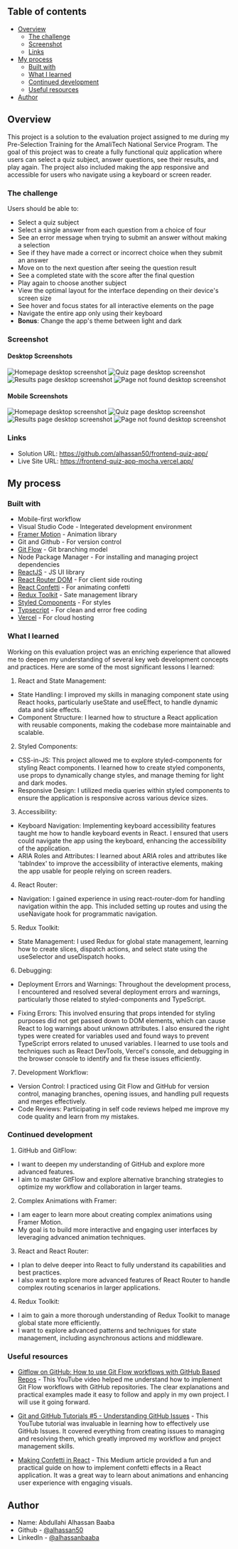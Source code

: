## Table of contents

- [Overview](#overview)
  - [The challenge](#the-challenge)
  - [Screenshot](#screenshot)
  - [Links](#links)
- [My process](#my-process)
  - [Built with](#built-with)
  - [What I learned](#what-i-learned)
  - [Continued development](#continued-development)
  - [Useful resources](#useful-resources)
- [Author](#author)


## Overview

This project is a solution to the evaluation project assigned to me during my  Pre-Selection Training for the AmaliTech National Service Program. The goal of this project was to create a fully functional quiz application where users can select a quiz subject, answer questions, see their results, and play again. The project also included making the app responsive and accessible for users who navigate using a keyboard or screen reader.

### The challenge

Users should be able to:

- Select a quiz subject
- Select a single answer from each question from a choice of four
- See an error message when trying to submit an answer without making a selection
- See if they have made a correct or incorrect choice when they submit an answer
- Move on to the next question after seeing the question result
- See a completed state with the score after the final question
- Play again to choose another subject
- View the optimal layout for the interface depending on their device's screen size
- See hover and focus states for all interactive elements on the page
- Navigate the entire app only using their keyboard
- **Bonus**: Change the app's theme between light and dark

### Screenshot

#### Desktop Screenshots

![Homepage desktop screenshot](./public/assets/images/homepage.png)
![Quiz page desktop screenshot](./public/assets/images/quiz.png)
![Results page desktop screenshot](./public/assets/images/results.png)
![Page not found desktop screenshot](./public/assets/images/notfound.png)

#### Mobile Screenshots

![Homepage desktop screenshot](./public/assets/images/homepage-mobile.png)
![Quiz page desktop screenshot](./public/assets/images/quiz-mobile.png)
![Results page desktop screenshot](./public/assets/images/results-mobile.png)
![Page not found desktop screenshot](./public/assets/images/notfound-mobile.png)

### Links

- Solution URL: https://github.com/alhassan50/frontend-quiz-app/
- Live Site URL: https://frontend-quiz-app-mocha.vercel.app/


## My process

### Built with

- Mobile-first workflow
- Visual Studio Code - Integerated development environment
- [Framer Motion](https://www.framer.com/motion/) - Animation library
- Git and Github - For version control
- [Git Flow](https://www.atlassian.com/git/tutorials/comparing-workflows/gitflow-workflow) - Git branching model
- Node Package Manager - For installing and managing project dependencies
- [ReactJS](https://react.dev/) - JS UI library
- [React Router DOM](https://reactrouter.com/) - For client side routing
- [React Confetti](https://www.npmjs.com/package/react-confetti) - For animating confetti
- [Redux Toolkit](https://redux-toolkit.js.org/) - Sate management library
- [Styled Components](https://www.styled-components.com/) - For styles
- [Typsecript](https://www.typescriptlang.org/) - For clean and error free coding
- [Vercel](https://vercel.com/) - For cloud hosting


### What I learned

Working on this evaluation project was an enriching experience that allowed me to deepen my understanding of several key web development concepts and practices. Here are some of the most significant lessons I learned:

1.  React and State Management:

  - State Handling: I improved my skills in managing component state using React hooks, particularly useState and useEffect, to handle dynamic data and side effects.
  - Component Structure: I learned how to structure a React application with reusable components, making the codebase more maintainable and scalable.

2.  Styled Components:

  - CSS-in-JS: This project allowed me to explore styled-components for styling React components. I learned how to create styled components, use props to dynamically change styles, and manage theming for light and dark modes.
  - Responsive Design: I utilized media queries within styled components to ensure the application is responsive across various device sizes.

3.  Accessibility:

  - Keyboard Navigation: Implementing keyboard accessibility features taught me how to handle keyboard events in React. I ensured that users could navigate the app using the keyboard, enhancing the accessibility of the application.
  - ARIA Roles and Attributes: I learned about ARIA roles and attributes like 'tabIndex' to improve the accessibility of interactive elements, making the app usable for people relying on screen readers.

4.  React Router:

  - Navigation: I gained experience in using react-router-dom for handling navigation within the app. This included setting up routes and using the useNavigate hook for programmatic navigation.

5.  Redux Toolkit:

  - State Management: I used Redux for global state management, learning how to create slices, dispatch actions, and select state using the useSelector and useDispatch hooks.

6.  Debugging:

  - Deployment Errors and Warnings: Throughout the development process, I encountered and resolved several deployment errors and warnings, particularly those related to styled-components and TypeScript.
  
  - Fixing Errors: This involved ensuring that props intended for styling purposes did not get passed down to DOM elements, which can cause React to log warnings about unknown attributes. I also ensured the right types were created for variables used and found ways to prevent TypeScript errors related to unused variables. I learned to use tools and techniques such as React DevTools, Vercel's console, and debugging in the browser console to identify and fix these issues efficiently.

7.  Development Workflow:

  - Version Control: I practiced using Git Flow and GitHub for version control, managing branches, opening issues, and handling pull requests and merges effectively.
  - Code Reviews: Participating in self code reviews helped me improve my code quality and learn from my mistakes.


### Continued development

1.  GitHub and GitFlow:

  - I want to deepen my understanding of GitHub and explore more advanced features.
  - I aim to master GitFlow and explore alternative branching strategies to optimize my workflow and collaboration in larger teams.

2.  Complex Animations with Framer:

  - I am eager to learn more about creating complex animations using Framer Motion.
  - My goal is to build more interactive and engaging user interfaces by leveraging advanced animation techniques.

3.  React and React Router:

  - I plan to delve deeper into React to fully understand its capabilities and best practices.
  - I also want to explore more advanced features of React Router to handle complex routing scenarios in larger applications.

4.  Redux Toolkit:

  - I aim to gain a more thorough understanding of Redux Toolkit to manage global state more efficiently.
  - I want to explore advanced patterns and techniques for state management, including asynchronous actions and   middleware.


### Useful resources

- [Gitflow on GitHub: How to use Git Flow workflows with GitHub Based Repos](https://www.youtube.com/watch?v=WQuxeEvaCxs) - This YouTube video helped me understand how to implement Git Flow workflows with GitHub repositories. The clear explanations and practical examples made it easy to follow and apply in my own project. I will use it going forward.

- [Git and GitHub Tutorials #5 - Understanding GitHub Issues](https://www.youtube.com/watch?v=TKJ4RdhyB5Y) - This YouTube tutorial was invaluable in learning how to effectively use GitHub Issues. It covered everything from creating issues to managing and resolving them, which greatly improved my workflow and project management skills.

- [Making Confetti in React](https://akankshit.medium.com/making-confetti-in-react-63ad05ea118) - This Medium article provided a fun and practical guide on how to implement confetti effects in a React application. It was a great way to learn about animations and enhancing user experience with engaging visuals.


## Author

- Name: Abdullahi Alhassan Baaba
- Github - [@alhassan50](https://github.com/alhassan50)
- LinkedIn - [@alhassanbaaba](https://linkedin.com/in/alhassanbaaba/)